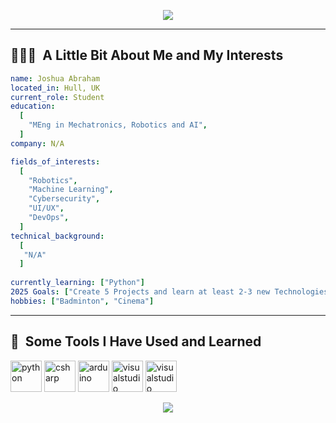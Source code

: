 <p align="center">
  <img src=https://capsule-render.vercel.app/api?type=waving&height=150&color=gradient&text=Hey,%20Everyone!&descAlign=50"/>
</p>

---

<h2> 👨🏻‍💻 &nbsp;A Little Bit About Me and My Interests</h2>

```yaml
name: Joshua Abraham
located_in: Hull, UK
current_role: Student
education:
  [
    "MEng in Mechatronics, Robotics and AI",
  ]
company: N/A

fields_of_interests:
  [
    "Robotics",
    "Machine Learning",
    "Cybersecurity",
    "UI/UX",
    "DevOps",
  ]
technical_background:
  [
   "N/A"
  ]
  
currently_learning: ["Python"]
2025 Goals: ["Create 5 Projects and learn at least 2-3 new Technologies."]
hobbies: ["Badminton", "Cinema"]
```
  
---  
  
<h2> 🚀 &nbsp;Some Tools I Have Used and Learned</h2>
<p align="left">
<img src="https://cdn.jsdelivr.net/gh/devicons/devicon@latest/icons/python/python-original.svg" alt="python" width="50" height="50"/>
<img src="https://cdn.jsdelivr.net/gh/devicons/devicon@latest/icons/csharp/csharp-original.svg" alt="csharp" width="50" height="50"/>
<img src="https://cdn.jsdelivr.net/gh/devicons/devicon@latest/icons/arduino/arduino-original-wordmark.svg" alt="arduino" width="50" height="50"/>
<img src="https://cdn.jsdelivr.net/gh/devicons/devicon@latest/icons/visualstudio/visualstudio-original.svg" alt="visualstudio" width="50" height="50"/>
<img src="https://cdn.jsdelivr.net/gh/devicons/devicon@latest/icons/vscode/vscode-original.svg" alt="visualstudio" width="50" height="50"/>        
</p>



<p align="center">
  <img src="https://capsule-render.vercel.app/api?type=waving&height=150&color=gradient&section=footer"/>
</p>




<!--
          
**joshuaa44/joshuaa44** is a ✨ _special_ ✨ repository because its `README.md` (this file) appears on your GitHub profile.
